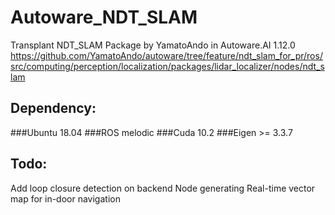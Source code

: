 # Autoware_NDT_SLAM
Transplant NDT_SLAM Package by YamatoAndo in Autoware.AI 1.12.0 https://github.com/YamatoAndo/autoware/tree/feature/ndt_slam_for_pr/ros/src/computing/perception/localization/packages/lidar_localizer/nodes/ndt_slam

## Dependency:
###Ubuntu 18.04
###ROS melodic
###Cuda 10.2
###Eigen >= 3.3.7

## Todo:
Add loop closure detection on backend
Node generating Real-time vector map for in-door navigation
